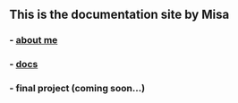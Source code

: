 ## This is the documentation site by Misa

### - [about me](about_me/index.md)

### - [docs](docs/index.md)

### - final project (coming soon...)